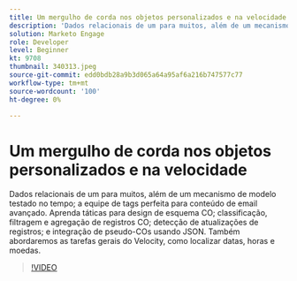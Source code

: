 ```yaml
---
title: Um mergulho de corda nos objetos personalizados e na velocidade
description: 'Dados relacionais de um para muitos, além de um mecanismo de modelo testado no tempo: a equipe de tags perfeita para conteúdo de email avançado. Aprenda táticas para design de esquema CO - classificação, filtragem e agregação de registros CO, detecção de atualizações de registros e integração de pseudo-COs usando JSON.'
solution: Marketo Engage
role: Developer
level: Beginner
kt: 9708
thumbnail: 340313.jpeg
source-git-commit: edd0bdb28a9b3d065a64a95af6a216b747577c77
workflow-type: tm+mt
source-wordcount: '100'
ht-degree: 0%

---
```


# Um mergulho de corda nos objetos personalizados e na velocidade

Dados relacionais de um para muitos, além de um mecanismo de modelo testado no tempo; a equipe de tags perfeita para conteúdo de email avançado. Aprenda táticas para design de esquema CO; classificação, filtragem e agregação de registros CO; detecção de atualizações de registros; e integração de pseudo-COs usando JSON. Também abordaremos as tarefas gerais do Velocity, como localizar datas, horas e moedas.

>[!VIDEO](https://video.tv.adobe.com/v/340313/?quality=12&learn=on)
